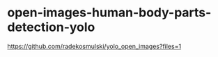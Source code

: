 # open-images-human-body-parts-detection-yolo
https://github.com/radekosmulski/yolo_open_images?files=1
